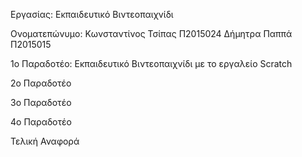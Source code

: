 Εργασίας: Εκπαιδευτικό Βιντεοπαιχνίδι

Ονοματεπώνυμο: Κωνσταντίνος Τσίπας Π2015024
               Δήμητρα Παππά Π2015015
               

1ο Παραδοτέο: Εκπαιδευτικό Βιντεοπαιχνίδι με το εργαλείο Scratch


2ο Παραδοτέο


3ο Παραδοτέο


4ο Παραδοτέο


Τελική Αναφορά
